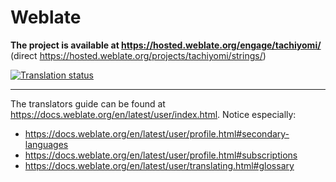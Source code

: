 # Weblate
**The project is available at https://hosted.weblate.org/engage/tachiyomi/** (direct https://hosted.weblate.org/projects/tachiyomi/strings/)

[![Translation status](https://hosted.weblate.org/widgets/tachiyomi/-/multi-auto.svg)](https://hosted.weblate.org/engage/tachiyomi/?utm_source=widget)

***


The translators guide can be found at https://docs.weblate.org/en/latest/user/index.html. Notice especially:
* https://docs.weblate.org/en/latest/user/profile.html#secondary-languages
* https://docs.weblate.org/en/latest/user/profile.html#subscriptions
* https://docs.weblate.org/en/latest/user/translating.html#glossary